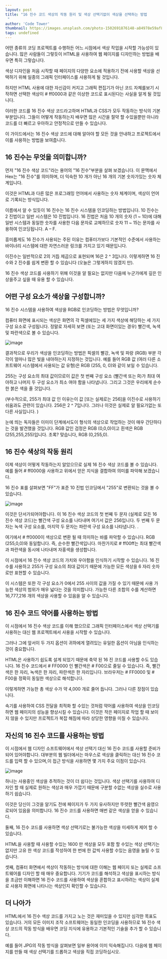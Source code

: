```yaml
---
layout: post
title: "16 진수 코드 색상의 작동 원리 및 색상 선택기없이 색상을 선택하는 방법
 "
author: 'Code Tower'
thumbnail: https://images.unsplash.com/photo-1502691876148-a84978e59af8?crop=entropy&cs=tinysrgb&fit=max&fm=jpg&ixid=MXwxMTc3M3wwfDF8c2VhcmNofDh8fGNvbG9yfGVufDB8fHw&ixlib=rb-1.2.1&q=80&w=2000
tags: undefined
---
```



어떤 종류의 코딩 프로젝트를 수행하든 어느 시점에서 색상 작업을 시작할 가능성이 있습니다.
 많은 사람들이 그렇듯이 HTML을 사용하여 웹 페이지를 디자인하는 방법을 배우면 특히 그렇습니다.
 

색상 디자인을 처음 시작할 때 페이지의 다양한 요소에 적용하기 전에 사용할 색상을 선택하기 위해 일종의 그래픽 인터페이스를 사용하게 될 것입니다.
 

하지만 HTML 사용에 대한 자신감이 커지고 그래픽 편집기가 아닌 코드 자체를보기 시작하면 선택한 색상이 # ff0000과 같은 이상한 코드로 표시된다는 사실을 알게 될 것입니다.
 

이러한 코드를 16 진수 색상 코드라고하며 HTML과 CSS가 모두 작동하는 방식의 기본 부분입니다.
 그들이 어떻게 작동하는지 배우면 많은 시간을 절약 할 수있을뿐만 아니라 코드를 더 빠르고 우아하고 안정적으로 만들 수 있습니다.
 

이 가이드에서는 16 진수 색상 코드에 대해 알아야 할 모든 것을 안내하고 프로젝트에서이를 사용하는 방법을 보여줍니다.
 

## 16 진수는 무엇을 의미합니까?
 

먼저 "16 진수 색상 코드"라는 용어의 "16 진수"부분을 살펴 보겠습니다.
 이 문맥에서 Hex는 "16 진수"를 의미하며, 더 익숙한 10 개가 아닌 16 개의 기본 숫자가있는 숫자 체계입니다.
 

이것은 HTML과 다른 많은 프로그래밍 언어에서 사용하는 숫자 체계이며, 색상이 언어로 기록되는 방식입니다.
 

이름에서 알 수 있듯이 16 진수는 16 진수 시스템을 인코딩하는 방법입니다.
 10 진수는 2 진법이고 일반 시스템은 10 진법입니다. 16 진법은 처음 10 개의 숫자 (1 ~ 10)에 대해 일반 시스템과 동일한 숫자를 사용한 다음 문자로 교체하므로 숫자 11 ~ 15는 문자를 사용하여 인코딩됩니다.
 A – F.
 

흥미롭게도 16 진수가 사용되는 주된 이유는 컴퓨터가보다 기본적인 수준에서 사용하는 바이너리 시스템에 대한 자연스러운 링크를 가지고 있기 때문입니다.
 

이진수는 일반적으로 2의 거듭 제곱으로 표현되며 16은 2 ^ 3입니다.
 이렇게하면 16 진수와 2 진수를 쉽게 변환 할 수 있습니다 (오늘은 그렇게하지 않겠지 만).
 

16 진수 색상 코드를 사용하기 위해 이것을 알 필요는 없지만 다음에 누군가에게 깊은 인상을주고 싶을 때 유용 할 수 있습니다.
 

## 어떤 구성 요소가 색상을 구성합니까?
 

16 진수 시스템을 사용하여 색상을 RGB로 인코딩하는 방법은 무엇입니까?
 

컴퓨터 화면에 표시되는 색상은 화면의 각 픽셀에있는 세 가지 색상에 해당하는 세 가지 구성 요소로 구성됩니다.
 정말로 자세히 보면 (또는 고대 화면이있는 경우) 빨간색, 녹색 및 파란색으로 볼 수 있습니다.
 

![image](https://www.freecodecamp.org/news/content/images/2021/01/image-176.png)

결과적으로 우리가 색상을 인코딩하는 방법은 픽셀의 빨강, 녹색 및 파랑 (RGB) 부분 각각이 얼마나 많은 빛을 내야하는지 지정하는 것입니다.
 예를 들어 RGB 값 (여러 다른 소프트웨어 시스템에서 사용되는 값 유형)은 RGB (255, 0, 0)와 같이 보일 수 있습니다.
 

255는 구성 요소의 최대 값이므로이 값은 첫 번째 구성 요소 (빨간색 또는 R)가 최대 여야하고 나머지 두 구성 요소가 최소 여야 함을 나타냅니다.
 그리고 그것은 우리에게 순수한 붉은 색을 줄 것입니다.
 

(부수적으로, 255가 최대 값 인 이유는이 값 [또는 실제로는 256]을 이진수로 사용하기 쉬움과도 관련이 있습니다. 256은 2 ^ 7입니다. 그러나 이것은 실제로 알 필요가없는 또 다른 사실입니다.
 )
 

눈에 띄는 독자들은 이미이 단계에서도이 형식의 색상으로 작업하는 것이 매우 간단하다는 것을 발견했을 것입니다.
 RGB 값인 검정은 RGB (0,0,0)이고 흰색은 RGB (255,255,255)입니다.
 초록?
 맞습니다, RGB (0,255,0).
 

## 16 진수 색상의 작동 원리
 

이제 색상이 어떻게 작동하는지 알았으므로 실제 16 진수 색상 코드를 볼 수 있습니다.
 예를 들어 # ff0000을 사용하고 위에서 얻은 지식을 결합하여 의미를 파악해 보겠습니다.
 

16 진수 표를 살펴보면 "FF"가 표준 10 진법 인코딩에서 "255"로 변환되는 것을 볼 수 있습니다.
 

![image](https://www.freecodecamp.org/news/content/images/2021/01/image-175.png)

이것은 단서가되어야합니다.
 이 16 진수 색상 코드의 첫 번째 두 문자 (실제로 모든 16 진수 색상 코드)는 빨간색 구성 요소를 나타내며 여기서 값은 256입니다. 두 번째 두 문자는 녹색 구성 요소를, 마지막 두 문자는 파란색 구성 요소를 나타냅니다.
 .
 

여기에서 # ff0000이 색상으로 변환 될 때 의미하는 바를 파악할 수 있습니다. RGB (255,0,0)와 동일합니다.
 즉, 순수한 빨간색입니다.
 마찬가지로 # ff00ff는 최대 빨간색과 파란색을 동시에 나타내며 자홍색을 생성합니다.
 

이 시점에서 16 진수 색상 코드의 가치와 우아함을 인식하기 시작할 수 있습니다.
 16 진수를 사용하고 255가 구성 요소의 최대 값이기 때문에 가능한 모든 색상을 6 자리 숫자로만 표현할 수 있습니다.
 

이 시스템은 또한 각 구성 요소가 0에서 255 사이의 값을 가질 수 있기 때문에 사용 가능한 색상의 범위가 매우 넓다는 것을 의미합니다. 가능한 다른 조합의 수를 계산하면 16,777,216 개의 색상을 사용할 수 있음을 알 수 있습니다.
 

## 16 진수 코드 약어를 사용하는 방법
 

이 시점에서 16 진수 색상 코드를 이해 했으므로 그래픽 인터페이스에서 색상 선택기를 사용하는 대신 웹 프로젝트에서 사용을 시작할 수 있습니다.
 

그러나 그에 앞서이 두 가지 옵션이 귀하에게 열려있는 유일한 옵션이 아님을 인식하는 것이 중요합니다.
 

HTML은 사용하기 쉽도록 설계 되었기 때문에 축약 된 16 진 코드를 사용할 수도 있습니다.
 16 진수 코드에서 # FF0000 인 빨간색은 # F00으로 줄일 수 있습니다.
 즉, 빨간색은 한 자리, 녹색은 한 자리, 파란색은 한 자리입니다.
 브라우저는 # FF0000 및 # F00을 정확히 동일한 색상으로 해석합니다.
 

이렇게하면 가능한 총 색상 수가 약 4,000 개로 줄어 듭니다.
 그러나 다른 장점이 있습니다.
 

속기를 사용하여 CSS 전달을 최적화 할 수있는 것처럼 약어를 사용하여 색상을 인코딩하면 웹 페이지의 성능을 향상시킬 수 있습니다.
 이것은 작은 페이지로 작업 할 때 보이지 않을 수 있지만 프로젝트가 복잡 해짐에 따라 상당한 영향을 미칠 수 있습니다.
 

## 자신의 16 진수 코드를 사용하는 방법
 

이 시점에서 웹 디자인 소프트웨어에서 색상 선택기 대신 16 진수 코드를 사용할 준비가되어 있어야합니다.
 대부분의 웹 빌더에서는 마우스로 색상을 클릭하는 대신 16 진수 코드를 입력 할 수 있으며,이 접근 방식을 사용하면 몇 가지 주요 이점이 있습니다.
 

![image](https://www.freecodecamp.org/news/content/images/2021/01/image-177.png)

하나는 사용중인 색상을 추적하는 것이 더 쉽다는 것입니다.
 색상 선택기를 사용하여 디자인 할 때 실제로 원하는 색상과 매우 가깝기 때문에 구분할 수없는 색상을 실수로 사용하기 쉽습니다.
 

이것은 당신이 그것을 알기도 전에 페이지가 두 가지 유사하지만 뚜렷한 빨간색 음영으로되어 있음을 의미합니다.
 16 진수 코드를 사용하면 매번 같은 색상을 얻을 수 있습니다.
 

둘째, 16 진수 코드를 사용하면 색상 선택기로는 불가능한 색상을 미세하게 제어 할 수 있습니다.
 

HTML을 사용할 때 사용할 수있는 1600 만 색상을 모두 포함 할 수있는 색상 선택기는 없지만 고유 한 색상 코드를 작성하여 한 번에 한 값씩 사용할 수있는 음영을 늘릴 수 있습니다.
 

셋째, 컴퓨터 화면에서 색상이 작동하는 방식에 대한 이해는 웹 페이지 또는 실제로 소프트웨어를 디자인 할 때 매우 중요합니다.
 기기가 코드를 해석하고 색상을 표시하는 방식을 조금만 이해하면 16 진수 코드를 사용하여 색상을 혼합하고 표시하려는 색상이 실제로 사용자 화면에 나타나는 색상인지 확인할 수 있습니다.
 

## 더 나아가
 

HTML에서 16 진수 색상 코드를 가지고 노는 것은 재미있을 수 있지만 심각한 목표도 있습니다.
 거의 모든 이미지 조작 소프트웨어는 동일한 인코딩을 사용하므로 16 진수 색상 코드의 작동 방식을 배우면 코딩 지식에 유용하고 기본적인 기술을 추가 할 수 있습니다.
 

예를 들어 JPG의 작동 방식을 살펴보면 일부 용어에 이미 익숙해집니다.
 다음에 웹 페이지를 만들 때 색상 선택기를 드롭하고 색상을 직접 코딩하십시오.
 